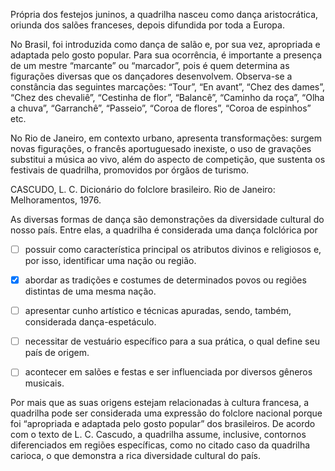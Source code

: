

Própria dos festejos juninos, a quadrilha nasceu como dança aristocrática, oriunda dos salões franceses, depois difundida por toda a Europa.

No Brasil, foi introduzida como dança de salão e, por sua vez, apropriada e adaptada pelo gosto popular. Para sua ocorrência, é importante a presença de um mestre “marcante” ou “marcador”, pois é quem determina as figurações diversas que os dançadores desenvolvem. Observa-se a constância das seguintes marcações: “Tour”, “En avant”, “Chez des dames”, “Chez des chevaliê”, “Cestinha de flor”, “Balancê”, “Caminho da roça”, “Olha a chuva”, “Garranchê”, “Passeio”, “Coroa de flores”, “Coroa de espinhos” etc.

No Rio de Janeiro, em contexto urbano, apresenta transformações: surgem novas figurações, o francês aportuguesado inexiste, o uso de gravações substitui a música ao vivo, além do aspecto de competição, que sustenta os festivais de quadrilha, promovidos por órgãos de turismo.

CASCUDO, L. C. Dicionário do folclore brasileiro. Rio de Janeiro: Melhoramentos, 1976.

As diversas formas de dança são demonstrações da diversidade cultural do nosso país. Entre elas, a quadrilha é considerada uma dança folclórica por



- [ ] possuir como característica principal os atributos divinos e religiosos e, por isso, identificar uma nação ou região.
- [x] abordar as tradições e costumes de determinados povos ou regiões distintas de uma mesma nação.
- [ ] apresentar cunho artístico e técnicas apuradas, sendo, também, considerada dança-espetáculo.
- [ ] necessitar de vestuário específico para a sua prática, o qual define seu país de origem.
- [ ] acontecer em salões e festas e ser influenciada por diversos gêneros musicais.


Por mais que as suas origens estejam relacionadas à cultura francesa, a quadrilha pode ser considerada uma expressão do folclore nacional porque foi “apropriada e adaptada pelo gosto popular” dos brasileiros. De acordo com o texto de L. C. Cascudo, a quadrilha assume, inclusive, contornos diferenciados em regiões específicas, como no citado caso da quadrilha carioca, o que demonstra a rica diversidade cultural do país.
